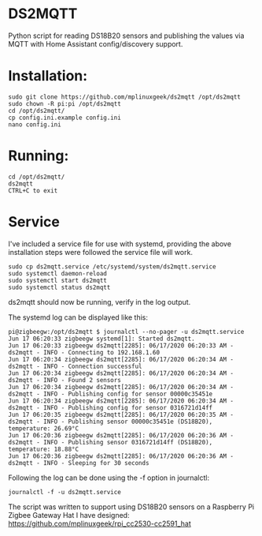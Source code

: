 # DS2MQTT
Python script for reading DS18B20 sensors and publishing the values via MQTT with Home Assistant config/discovery support.

# Installation:

```
sudo git clone https://github.com/mplinuxgeek/ds2mqtt /opt/ds2mqtt
sudo chown -R pi:pi /opt/ds2mqtt
cd /opt/ds2mqtt/
cp config.ini.example config.ini
nano config.ini
```

# Running:

```
cd /opt/ds2mqtt/
ds2mqtt
CTRL+C to exit
```

# Service
I've included a service file for use with systemd, providing the above installation steps were followed the service file will work.

```
sudo cp ds2mqtt.service /etc/systemd/system/ds2mqtt.service
sudo systemctl daemon-reload
sudo systemctl start ds2mqtt
sudo systemctl status ds2mqtt
```

ds2mqtt should now be running, verify in the log output.

The systemd log can be displayed like this:

```
pi@zigbeegw:/opt/ds2mqtt $ journalctl --no-pager -u ds2mqtt.service
Jun 17 06:20:33 zigbeegw systemd[1]: Started ds2mqtt.
Jun 17 06:20:33 zigbeegw ds2mqtt[2285]: 06/17/2020 06:20:33 AM - ds2mqtt - INFO - Connecting to 192.168.1.60
Jun 17 06:20:34 zigbeegw ds2mqtt[2285]: 06/17/2020 06:20:34 AM - ds2mqtt - INFO - Connection successful
Jun 17 06:20:34 zigbeegw ds2mqtt[2285]: 06/17/2020 06:20:34 AM - ds2mqtt - INFO - Found 2 sensors
Jun 17 06:20:34 zigbeegw ds2mqtt[2285]: 06/17/2020 06:20:34 AM - ds2mqtt - INFO - Publishing config for sensor 00000c35451e
Jun 17 06:20:34 zigbeegw ds2mqtt[2285]: 06/17/2020 06:20:34 AM - ds2mqtt - INFO - Publishing config for sensor 0316721d14ff
Jun 17 06:20:35 zigbeegw ds2mqtt[2285]: 06/17/2020 06:20:35 AM - ds2mqtt - INFO - Publishing sensor 00000c35451e (DS18B20), temperature: 26.69°C
Jun 17 06:20:36 zigbeegw ds2mqtt[2285]: 06/17/2020 06:20:36 AM - ds2mqtt - INFO - Publishing sensor 0316721d14ff (DS18B20), temperature: 18.88°C
Jun 17 06:20:36 zigbeegw ds2mqtt[2285]: 06/17/2020 06:20:36 AM - ds2mqtt - INFO - Sleeping for 30 seconds

```

Following the log can be done using the -f option in journalctl:
```
journalctl -f -u ds2mqtt.service
```

The script was written to support using DS18B20 sensors on a Raspberry Pi Zigbee Gateway Hat I have designed:
https://github.com/mplinuxgeek/rpi_cc2530-cc2591_hat
